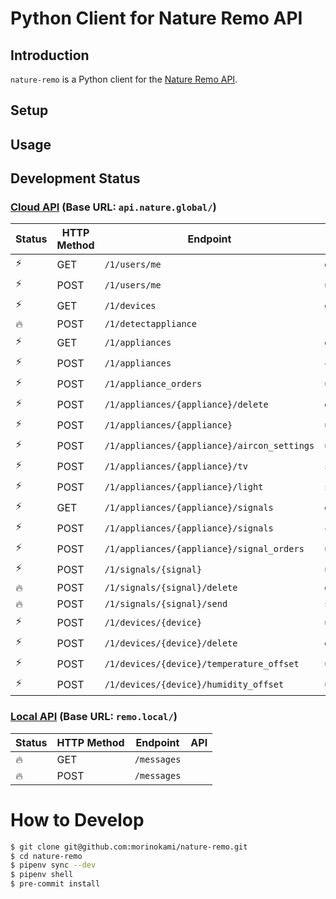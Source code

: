 # Python Client for Nature Remo API

## Introduction

`nature-remo` is a Python client for the [Nature Remo API](https://developer.nature.global/).

## Setup

## Usage

## Development Status

### [Cloud API](https://swagger.nature.global/) (Base URL: `api.nature.global/`)

Status | HTTP Method | Endpoint | API
--- | --- | --- | ---
⚡️ | GET | `/1/users/me` | `get_user`
⚡️ | POST | `/1/users/me` | `update_user`
⚡️ | GET | `/1/devices` | `get_devices`
🔥 | POST | `/1/detectappliance` |
⚡️ | GET | `/1/appliances` | `get_appliances`
⚡ | POST | `/1/appliances` | `create_appliance`
⚡️ | POST | `/1/appliance_orders` | `update_appliance_orders`
⚡ | POST | `/1/appliances/{appliance}/delete` | `delete_appliance`
⚡️ | POST | `/1/appliances/{appliance}` | `update_appliance`
⚡ | POST | `/1/appliances/{appliance}/aircon_settings` | `update_aircon_settings`
⚡️ | POST | `/1/appliances/{appliance}/tv` | `send_tv_infrared_signal`
️⚡ | POST | `/1/appliances/{appliance}/light` | `send_light_infrared_signal`
⚡️ | GET | `/1/appliances/{appliance}/signals` | `get_signals`
⚡ | POST | `/1/appliances/{appliance}/signals` | `create_signal`
⚡ | POST | `/1/appliances/{appliance}/signal_orders` | `update_signal_orders`
⚡ | POST | `/1/signals/{signal}` | `update_signal`
🔥 | POST | `/1/signals/{signal}/delete` | `delete_signal`
🔥 | POST | `/1/signals/{signal}/send` | `send_signal`
⚡️ | POST | `/1/devices/{device}` | `update_device`
⚡️ | POST | `/1/devices/{device}/delete` | `delete_device`
⚡️ | POST | `/1/devices/{device}/temperature_offset` | `update_temperature_offset`
⚡️ | POST | `/1/devices/{device}/humidity_offset` | `update_humidity_offset`

### [Local API](https://local.swagger.nature.global/) (Base URL: `remo.local/`)

Status | HTTP Method | Endpoint | API
--- | --- | --- | ---
🔥 | GET | `/messages` |
🔥 | POST | `/messages` |

# How to Develop

```sh
$ git clone git@github.com:morinokami/nature-remo.git
$ cd nature-remo
$ pipenv sync --dev
$ pipenv shell
$ pre-commit install
```
